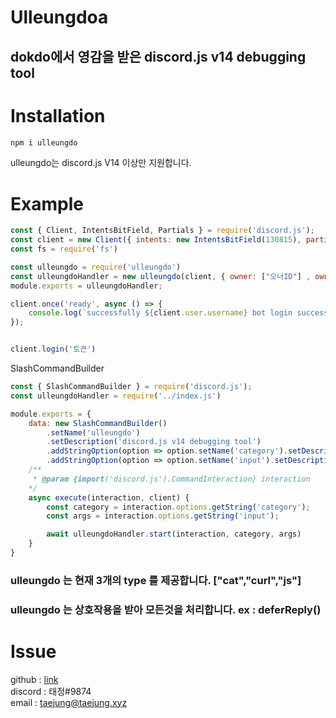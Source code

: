 # Ulleungdoa
## dokdo에서 영감을 받은 discord.js v14 debugging tool

# Installation
```js
npm i ulleungdo
```
ulleungdo는 discord.js V14 이상만 지원합니다.

# Example
```js
const { Client, IntentsBitField, Partials } = require('discord.js');
const client = new Client({ intents: new IntentsBitField(130815), partials: [Partials.Message, Partials.Channel, Partials.Reaction] })
const fs = require('fs')

const ulleungdo = require('ulleungdo')
const ulleungdoHandler = new ulleungdo(client, { owner: ["오너ID"] , owners_Message : "당신을 개발자 또는 소유자가 아닙니다."  })
module.exports = ulleungdoHandler;

client.once('ready', async () => {
    console.log(`successfully ${client.user.username} bot login success`)
});


client.login('토큰')
```
SlashCommandBuilder
```js
const { SlashCommandBuilder } = require('discord.js');
const ulleungdoHandler = require('../index.js')

module.exports = {
    data: new SlashCommandBuilder()
        .setName('ulleungdo')
        .setDescription('discord.js v14 debugging tool')
        .addStringOption(option => option.setName('category').setDescription('type').addChoices({ name: 'cat', value: 'cat' },{ name: 'curl', value: 'curl' },))
        .addStringOption(option => option.setName('input').setDescription('args')),
    /**
     * @param {import('discord.js').CommandInteraction} interaction 
    */
    async execute(interaction, client) {
        const category = interaction.options.getString('category');
        const args = interaction.options.getString('input');

        await ulleungdoHandler.start(interaction, category, args)
    }
}
```
### ulleungdo 는 현재 3개의 type 를 제공합니다. ["cat","curl","js"]
### ulleungdo 는 상호작용을 받아 모든것을 처리합니다. ex : deferReply()

# Issue

github : [link](https://github.com/taejung1/ulleungdo)  
discord : 태정#9874  
email : taejung@taejung.xyz